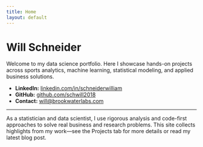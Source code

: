 ```yaml
---
title: Home
layout: default
---
```


# Will Schneider

Welcome to my data science portfolio. Here I showcase hands-on projects across sports analytics, machine learning, statistical modeling, and applied business solutions.

- **LinkedIn:** [linkedin.com/in/schneiderwilliam](https://linkedin.com/in/willschneider214)
- **GitHub:** [github.com/schwill2018](https://github.com/schwill2018)
- **Contact:** [will@brookwaterlabs.com](mailto:will@brookwaterlabs.com)

---

As a statistician and data scientist, I use rigorous analysis and code-first approaches to solve real business and research problems. This site collects highlights from my work—see the Projects tab for more details or read my latest blog post.

